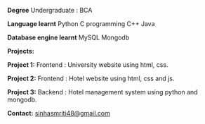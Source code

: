 **Degree**     Undergraduate : BCA 

**Language learnt**     Python     C programming     C++     Java

**Database engine learnt**     MySQL     Mongodb

**Projects:**             

**Project 1:** Frontend : University website using html, css.             

**Project 2:** Frontend : Hotel website using html, css and js.

**Project 3:** Backend : Hotel management system using python and mongodb.

**Contact:** sinhasmriti48@gmail.com
